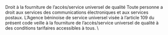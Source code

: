 Droit à la fourniture de l’accès/service universel de qualité
Toute personne a droit aux services des communications électroniques et aux services postaux.
L’Agence béninoise de service universel visée à l’article 109 du présent code veille à la fourniture de l’accès/service universel de qualité à des conditions tarifaires accessibles à tous.
\